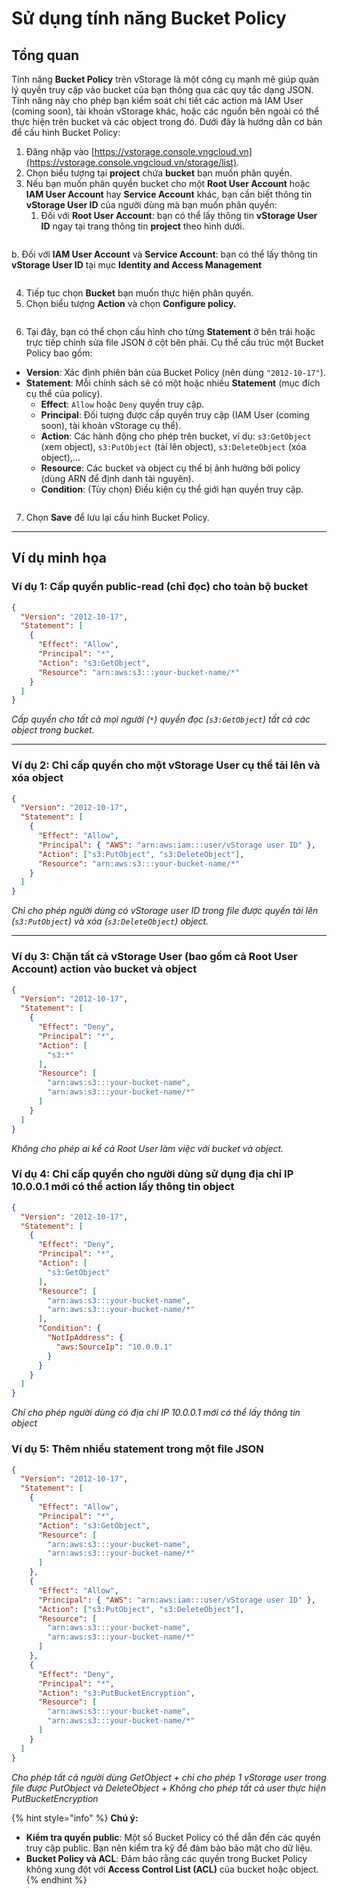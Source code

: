 # Sử dụng tính năng Bucket Policy

## Tổng quan

Tính năng **Bucket Policy** trên vStorage là một công cụ mạnh mẽ giúp quản lý quyền truy cập vào bucket của bạn thông qua các quy tắc dạng JSON. Tính năng này cho phép bạn kiểm soát chi tiết các action mà IAM User (coming soon), tài khoản vStorage khác, hoặc các nguồn bên ngoài có thể thực hiện trên bucket và các object trong đó. Dưới đây là hướng dẫn cơ bản để cấu hình Bucket Policy:

1. Đăng nhập vào [https://vstorage.console.vngcloud.vn](https://vstorage.console.vngcloud.vn/storage/list).
2. Chọn biểu tượng <img src="../../../../../../.gitbook/assets/image (7) (1) (1).png" alt="" data-size="line">tại **project** chứa **bucket** bạn muốn phân quyền.
3. Nếu bạn muốn phân quyền bucket cho một **Root User Account** hoặc **IAM User Account** hay **Service Account** khác, bạn cần biết thông tin **vStorage User ID** của người dùng mà bạn muốn phân quyền:&#x20;
   1. Đối với **Root User Account**: bạn có thể lấy thông tin **vStorage User ID** ngay tại trang thông tin **project** theo hình dưới.

<figure><img src="../../../../../../.gitbook/assets/image (867).png" alt=""><figcaption></figcaption></figure>

b. Đối với **IAM User Account** và **Service Account**: bạn có thể lấy thông tin **vStorage User ID** tại mục  **Identity and Access Management**

<figure><img src="../../../../../../.gitbook/assets/image (8) (1) (1).png" alt=""><figcaption></figcaption></figure>

4. Tiếp tục chọn **Bucket** bạn muốn thực hiện phân quyền.
5. Chọn biểu tượng **Action** và chọn **Configure policy.**

<figure><img src="../../../../../../.gitbook/assets/image (10) (1) (1) (1) (1) (1) (1).png" alt=""><figcaption></figcaption></figure>

6. Tại đây, bạn có thể chọn cấu hình cho từng **Statement** ở bên trái hoặc trực tiếp chỉnh sửa file JSON ở cột bên phải. Cụ thể cấu trúc một Bucket Policy bao gồm:

* **Version**: Xác định phiên bản của Bucket Policy (nên dùng `"2012-10-17"`).
* **Statement**: Mỗi chính sách sẽ có một hoặc nhiều **Statement** (mục đích cụ thể của policy).
  * **Effect**: `Allow` hoặc `Deny` quyền truy cập.
  * **Principal**: Đối tượng được cấp quyền truy cập (IAM User (coming soon),  tài khoản vStorage cụ thể).
  * **Action**: Các hành động cho phép trên bucket, ví dụ: `s3:GetObject` (xem object), `s3:PutObject` (tải lên object), `s3:DeleteObject` (xóa object),…
  * **Resource**: Các bucket và object cụ thể bị ảnh hưởng bởi policy (dùng ARN để định danh tài nguyên).
  * **Condition**: (Tùy chọn) Điều kiện cụ thể giới hạn quyền truy cập.

<figure><img src="../../../../../../.gitbook/assets/image (11) (1) (1) (1) (1) (1) (1).png" alt=""><figcaption></figcaption></figure>

7. Chọn **Save** để lưu lại cấu hình Bucket Policy.

***

## Ví dụ minh họa

### **Ví dụ 1: Cấp quyền public-read (chỉ đọc) cho toàn bộ bucket**&#x20;

```json
{
  "Version": "2012-10-17",
  "Statement": [
    {
      "Effect": "Allow",
      "Principal": "*",
      "Action": "s3:GetObject",
      "Resource": "arn:aws:s3:::your-bucket-name/*"
    }
  ]
}

```

_Cấp quyền cho tất cả mọi người (`*`) quyền đọc (`s3:GetObject`) tất cả các object trong bucket._

***

### **Ví dụ 2: Chỉ cấp quyền cho một vStorage User cụ thể tải lên và xóa object**

```json
{
  "Version": "2012-10-17",
  "Statement": [
    {
      "Effect": "Allow",
      "Principal": { "AWS": "arn:aws:iam:::user/vStorage user ID" },
      "Action": ["s3:PutObject", "s3:DeleteObject"],
      "Resource": "arn:aws:s3:::your-bucket-name/*"
    }
  ]
}
```

_Chỉ cho phép người dùng có vStorage user ID trong file được quyền tải lên (`s3:PutObject`) và xóa (`s3:DeleteObject`) object._

***

### **Ví dụ 3: Chặn tất cả vStorage User (bao gồm cả Root User Account) action vào bucket và object**

```json
{
  "Version": "2012-10-17",
  "Statement": [
    {
      "Effect": "Deny",
      "Principal": "*",
      "Action": [
        "s3:*"
      ],
      "Resource": [
        "arn:aws:s3:::your-bucket-name",
        "arn:aws:s3:::your-bucket-name/*"
      ]
    }
  ]
}
```

_Không cho phép ai kể cả Root User làm việc với bucket và object._

### **Ví dụ 4: Chỉ cấp quyền cho người dùng sử dụng địa chỉ IP 10.0.0.1 mới có thể action lấy thông tin object**

```json
{
  "Version": "2012-10-17",
  "Statement": [
    {
      "Effect": "Deny",
      "Principal": "*",
      "Action": [
        "s3:GetObject"
      ],
      "Resource": [
        "arn:aws:s3:::your-bucket-name",
        "arn:aws:s3:::your-bucket-name/*"
      ],
      "Condition": {
        "NotIpAddress": {
          "aws:SourceIp": "10.0.0.1"
        }
      }
    }
  ]
}
```

_Chỉ cho phép người dùng có địa chỉ IP 10.0.0.1 mới có thể lấy thông tin object_

### **Ví dụ 5: Thêm nhiều statement trong một file JSON**

```json
{
  "Version": "2012-10-17",
  "Statement": [
    {
      "Effect": "Allow",
      "Principal": "*",
      "Action": "s3:GetObject",
      "Resource": [
        "arn:aws:s3:::your-bucket-name",
        "arn:aws:s3:::your-bucket-name/*"
      ]
    },
    {
      "Effect": "Allow",
      "Principal": { "AWS": "arn:aws:iam:::user/vStorage user ID" },
      "Action": ["s3:PutObject", "s3:DeleteObject"],
      "Resource": [
        "arn:aws:s3:::your-bucket-name",
        "arn:aws:s3:::your-bucket-name/*"
      ]
    },
    {
      "Effect": "Deny",
      "Principal": "*",
      "Action": "s3:PutBucketEncryption",
      "Resource": [
        "arn:aws:s3:::your-bucket-name",
        "arn:aws:s3:::your-bucket-name/*"
      ]
    }
  ]
}

```

_Cho phép tất cả người dùng GetObject + chỉ cho phép 1 vStorage user trong file được PutObject và DeleteObject + Không cho phép tất cả user thực hiện PutBucketEncryption_

{% hint style="info" %}
**Chú ý:**

* **Kiểm tra quyền public**: Một số Bucket Policy có thể dẫn đến các quyền truy cập public. Bạn nên kiểm tra kỹ để đảm bảo bảo mật cho dữ liệu.
* **Bucket Policy và ACL**: Đảm bảo rằng các quyền trong Bucket Policy không xung đột với **Access Control List (ACL)** của bucket hoặc object.
{% endhint %}
